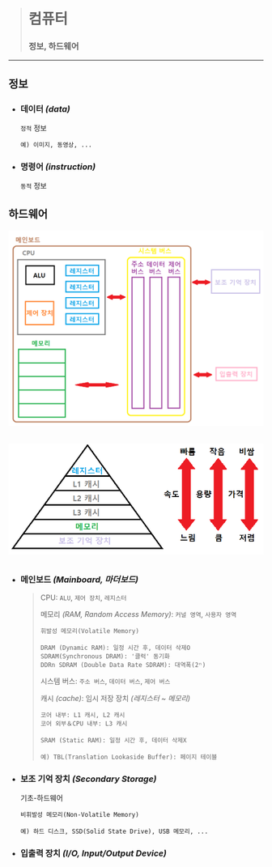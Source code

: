 ># 컴퓨터
>
>### 정보, 하드웨어
---

## 정보

+ ### 데이터 *(data)*
  `정적` 정보
  ```
  예) 이미지, 동영상, ...
  ```
  
+ ### 명령어 *(instruction)*
  `동적` 정보

## 하드웨어
###### <img src = 'img/하드웨어.png'>
###### <img src = 'img/저장 장치 계층 구조.png'>

+ ### 메인보드 *(Mainboard, 마더보드)*
  >CPU: `ALU`, `제어 장치`, `레지스터`
  >
  >메모리 *(RAM, Random Access Memory)*: `커널 영역`, `사용자 영역`
  >```
  >휘발성 메모리(Volatile Memory)
  >
  >DRAM (Dynamic RAM): 일정 시간 후, 데이터 삭제O
  >SDRAM(Synchronous DRAM): '클럭' 동기화 
  >DDRn SDRAM (Double Data Rate SDRAM): 대역폭(2ⁿ) 
  >```
  >시스템 버스: `주소 버스`, `데이터 버스`, `제어 버스`
  > 
  >캐시 *(cache)*: 임시 저장 장치 *(레지스터 ~ 메모리)*
  >```
  >코어 내부: L1 캐시, L2 캐시 
  >코어 외부＆CPU 내부: L3 캐시
  >
  >SRAM (Static RAM): 일정 시간 후, 데이터 삭제X
  >
  >예) TBL(Translation Lookaside Buffer): 페이지 테이블
  >```

+ ### 보조 기억 장치 *(Secondary Storage)*
  기초-하드웨어
  ```
  비휘발성 메모리(Non-Volatile Memory)
  
  예) 하드 디스크, SSD(Solid State Drive), USB 메모리, ...
  ```

+ ### 입출력 장치 *(I/O, Input/Output Device)*

